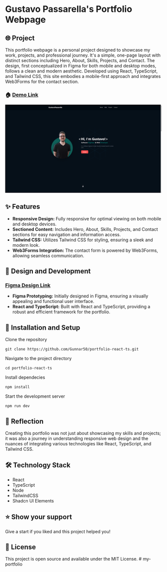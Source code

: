 # Gustavo Passarella's Portfolio Webpage

## 🌐 Project

This portfolio webpage is a personal project designed to showcase my work, projects, and professional journey. It's a simple, one-page layout with distinct sections including Hero, About, Skills, Projects, and Contact. The design, first conceptualized in Figma for both mobile and desktop modes, follows a clean and modern aesthetic. Developed using React, TypeScript, and Tailwind CSS, this site embodies a mobile-first approach and integrates Web3Forms for the contact section.

### 🏠 [Demo Link](https://gustavopassarella.co.uk)

![alt text](src/assets/images/readme.png)

## ✨ Features

- **Responsive Design:** Fully responsive for optimal viewing on both mobile and desktop devices.
- **Sectioned Content:** Includes Hero, About, Skills, Projects, and Contact sections for easy navigation and information access.
- **Tailwind CSS:** Utilizes Tailwind CSS for styling, ensuring a sleek and modern look.
- **Web3Forms Integration:** The contact form is powered by Web3Forms, allowing seamless communication.

## 🚀 Design and Development

### [Figma Design Link](https://www.figma.com/file/oblZ3C9UhGpxUSQkVsq5FX/portfolio?type=design&node-id=337%3A105&mode=design&t=deSWZc5le47gXNBm-1)

- **Figma Prototyping:** Initially designed in Figma, ensuring a visually appealing and functional user interface.
- **React and TypeScript:** Built with React and TypeScript, providing a robust and efficient framework for the portfolio.

## 🔧 Installation and Setup

Clone the repository

```
git clone https://github.com/Gunnar50/portfolio-react-ts.git
```

Navigate to the project directory

```
cd portfolio-react-ts
```

Install dependecies

```
npm install
```

Start the development server

```
npm run dev
```

## 🧠 Reflection

Creating this portfolio was not just about showcasing my skills and projects; it was also a journey in understanding responsive web design and the nuances of integrating various technologies like React, TypeScript, and Tailwind CSS.

## 🛠️ Technology Stack

- React
- TypeScript
- Node
- TailwindCSS
- Shadcn UI Elements

## ⭐️ Show your support

Give a start if you liked and this project helped you!

## 📝 License

This project is open source and available under the MIT License.
#   m y - p o r t f o l i o 
 
 
